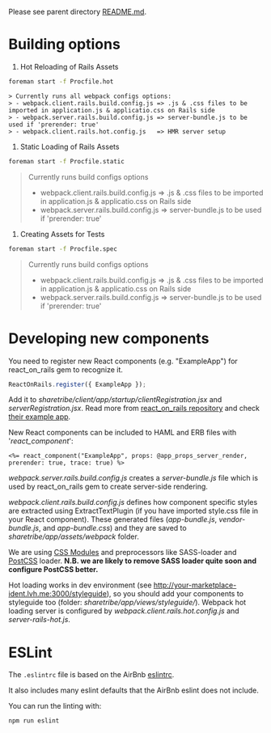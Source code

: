 Please see parent directory [README.md](../README.md).

Building options
==========================
  1. Hot Reloading of Rails Assets

  ```bash
  foreman start -f Procfile.hot
  ```
    > Currently runs all webpack configs options:
    > - webpack.client.rails.build.config.js => .js & .css files to be imported in application.js & applicatio.css on Rails side
    > - webpack.server.rails.build.config.js => server-bundle.js to be used if 'prerender: true'
    > - webpack.client.rails.hot.config.js   => HMR server setup

  1. Static Loading of Rails Assets
  ```bash
  foreman start -f Procfile.static
  ```
  > Currently runs build configs options
  > - webpack.client.rails.build.config.js => .js & .css files to be imported in application.js & applicatio.css on Rails side
  > - webpack.server.rails.build.config.js => server-bundle.js to be used if 'prerender: true'


  1. Creating Assets for Tests
  ```bash
  foreman start -f Procfile.spec
  ```
  > Currently runs build configs options
  > - webpack.client.rails.build.config.js => .js & .css files to be imported in application.js & applicatio.css on Rails side
  > - webpack.server.rails.build.config.js => server-bundle.js to be used if 'prerender: true'



Developing new components
==========================

You need to register new React components (e.g. "ExampleApp") for react_on_rails gem to recognize it.
```js
ReactOnRails.register({ ExampleApp });
```
Add it to _sharetribe/client/app/startup/clientRegistration.jsx_ and _serverRegistration.jsx_. Read more from [react_on_rails repository](https://github.com/shakacode/react_on_rails) and check [their example app](https://github.com/shakacode/react_on_rails/tree/master/spec/dummy).

New React components can be included to HAML and ERB files with '_react_component_':
```erb
<%= react_component("ExampleApp", props: @app_props_server_render, prerender: true, trace: true) %>
```

_webpack.server.rails.build.config.js_ creates a _server-bundle.js_ file which is used by react_on_rails gem to create server-side rendering.

_webpack.client.rails.build.config.js_ defines how component specific styles are extracted using ExtractTextPlugin (if you have imported style.css file in your React component). These generated files (_app-bundle.js_, _vendor-bundle.js_, and _app-bundle.css_) and they are saved to _sharetribe/app/assets/webpack_ folder.

We are using [CSS Modules](https://github.com/css-modules/css-modules) and preprocessors like SASS-loader and [PostCSS](https://github.com/postcss/postcss) loader.
**N.B. we are likely to remove SASS loader quite soon and configure PostCSS better.**

Hot loading works in dev environment (see http://your-marketplace-ident.lvh.me:3000/styleguide), so you should add your components to styleguide too (folder: _sharetribe/app/views/styleguide/_).
Webpack hot loading server is configured by _webpack.client.rails.hot.config.js_ and _server-rails-hot.js_.

ESLint
==========================
The `.eslintrc` file is based on the AirBnb [eslintrc](https://github.com/airbnb/javascript/blob/master/linters/.eslintrc).

It also includes many eslint defaults that the AirBnb eslint does not include.

You can run the linting with:

    npm run eslint
